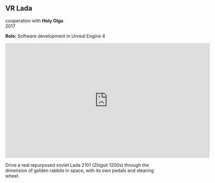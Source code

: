 ## VR Lada

cooperation with **Holy Olga**  
2017

**Role:** Software development in Unreal Engine 4

<iframe full="true" src="https://player.vimeo.com/video/252032727?title=0&byline=0&portrait=0" width="640" height="360" frameborder="0" allow="autoplay; fullscreen" allowfullscreen></iframe>

Drive a real repurposed soviet Lada 2101 (Zhiguli 1200s) through the dimension of golden rabbits in space, with its own pedals and stearing wheel.

<nextmd href="/c/works/mah520" />
